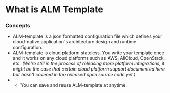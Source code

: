 # What is ALM Template

### Concepts

* ALM-template is a json formatted configuration file which defines your cloud-native application's architecture design and runtime configuration.
* ALM-template is cloud platform stateless. You write your template once and it works on any cloud platforms such as AWS, AliCloud, OpenStack, etc.  _\(We're still in the process of releasing more platform integrations, it might be the case that certain cloud platform support documented here but hasn't covered in the released open source code yet.\)_
*   * You can save and reuse ALM-template at anytime.

 

